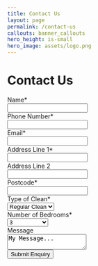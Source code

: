 ```yaml
---
title: Contact Us
layout: page
permalink: /contact-us
callouts: banner_callouts
hero_height: is-small
hero_image: assets/logo.png
---
```


# Contact Us

<div class="field">
  <label class="label">Name*</label>
  <div class="control">
    <input id="name" class="input" type="text" required>
  </div>
</div>

<div class="field">
  <label class="label">Phone Number*</label>
  <div class="control">
    <input id="phone_number" class="input" type="number" required>
  </div>
</div>

<div class="field">
  <label class="label">Email*</label>
  <div class="control">
    <input id="email" class="input" type="email" required>
  </div>
</div>

<div class="field">
  <label class="label">Address Line 1*</label>
  <div class="control">
    <input id="addrline1" class="input" type="text" required>
  </div>
</div>

<div class="field">
  <label class="label">Address Line 2</label>
  <div class="control">
    <input id="addrline2" class="input" type="text">
  </div>
</div>

<div class="field">
  <label class="label">Postcode*</label>
  <div class="control">
    <input id="postcode" class="input" type="text" required>
  </div>
</div>

<div class="field">
  <label class="label">Type of Clean*</label>
  <div class="control">
    <div class="select">
      <select id="type_of_clean">
        <option>Regular Clean</option>
        <option>One-Off Clean</option>
      </select>
    </div>
  </div>
</div>

<div class="field">
  <label class="label">Number of Bedrooms*</label>
  <div class="control">
    <div class="select">
      <select id="bedrooms">
        <option>1</option>
        <option>2</option>
        <option selected>3</option>
        <option>4</option>
        <option>5+</option>
        <option>Other</option>
        <option>Commercial</option>
      </select>
    </div>
  </div>
</div>

<div class="field">
  <label class="label">Message</label>
  <div class="control">
    <textarea id="message" class="textarea">My Message...</textarea>
  </div>
</div>

<div class="field">
  <div class="control">
    <button id="submit" class="button is-link">Submit Enquiry</button>
  </div>
</div>

<!-- Hidden by default. Form submit unhides. Close button re-hides -->
<div class="notification is-success hidden" id="submit-notification">
  <button class="delete" id="submit-delete"></button>
  Thanks. Your enquiry has been sent. We'll be in touch soon.
</div>

<script>
  // Form submit clicked...
  document.getElementById('submit').addEventListener('click', function(event) {

    // Prevent form submission default, disable the submit button and show the notification.
    event.preventDefault();
    document.getElementById('submit').disabled = true;
    document.getElementById('submit-notification').classList.remove("hidden");

    name = document.getElementById('name').value;
    phone_number = document.getElementById('phone_number').value;
    email = document.getElementById('email').value;
    addrline1 = document.getElementById('addrline1').value;
    addrline2 = document.getElementById('addrline2').value;
    postcode = document.getElementById('postcode').value;
    type_of_clean = document.getElementById('type_of_clean').value;
    bedrooms = document.getElementById('bedrooms').value;
    message = document.getElementById('message').value;
    
    /*
    console.log("Name: " + name + " Number: " + phone_number + " Email: " + email);
    console.log("AddressLine1: " + addrline1 + " AddressLine2: " + addrline2);
    console.log("Postcode: " + postcode);
    console.log("type of clean: " + type_of_clean + " bedrooms: " + bedrooms);
    console.log("message: " + message);
    */

    // Submit data to AWS API
    var xmlhttp = new XMLHttpRequest();
    var theUrl = "https://ao4ui2rs2l.execute-api.eu-west-1.amazonaws.com/default/sendWCNEContactFormEmail";
    xmlhttp.open("POST", theUrl);
    xmlhttp.send(JSON.stringify({ "name": name, "phone_number": phone_number, "email": email, "addr1": addrline1, "addr2": addrline2, "postcode": postcode, "type_of_clean": type_of_clean, "bedrooms": bedrooms, "message": message}));

  });

  // When notification delete button is clicked, hide notifiction.
  document.getElementById('submit-delete').addEventListener('click', function(event) {
    document.getElementById('submit-notification').classList.add("hidden");
  });
</script>
<style>
.hidden {
  visibility: hidden;
}
</script>

